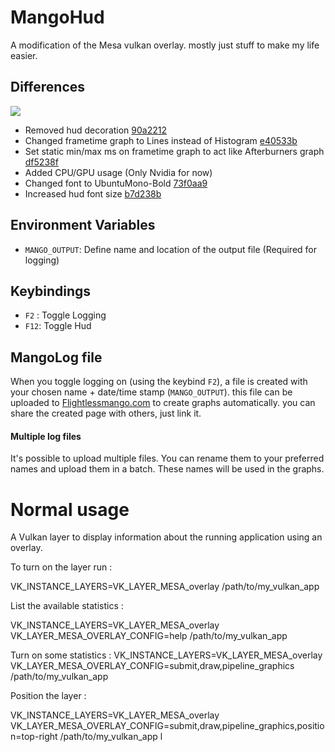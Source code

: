# MangoHud

A modification of the Mesa vulkan overlay. mostly just stuff to make my life easier.

## Differences

![](gifs/overlay_example.gif)

- Removed hud decoration [90a2212](https://github.com/flightlessmango/mesa/commit/90a2212055a8047d46d0220d5fdc30a76900aaed)
- Changed frametime graph to Lines instead of Histogram [e40533b](https://github.com/flightlessmango/mesa/commit/e40533b7f46858e5b9f08829e789277b2364d5d1)
- Set static min/max ms on frametime graph to act like Afterburners graph [df5238f](https://github.com/flightlessmango/mesa/commit/df5238f990218f5d6e698d572b05ddd19e52b108)
- Added CPU/GPU usage (Only Nvidia for now)
- Changed font to UbuntuMono-Bold [73f0aa9](https://github.com/flightlessmango/mesa/commit/73f0aa94d382365205a4a4128d82208315b0b190)
- Increased hud font size [b7d238b](https://github.com/flightlessmango/mesa/commit/b7d238b07eb82153f272d34bf7d1353b701f32e0)

## Environment Variables
- `MANGO_OUTPUT`: Define name and location of the output file (Required for logging)

## Keybindings
- `F2` : Toggle Logging
- `F12`: Toggle Hud

## MangoLog file

When you toggle logging on (using the keybind `F2`), a file is created with your chosen name + date/time stamp (`MANGO_OUTPUT`). this file can be uploaded to [Flightlessmango.com](https://flightlessmango.com/logs/new) to create graphs automatically.
you can share the created page with others, just link it.

#### Multiple log files

It's possible to upload multiple files. You can rename them to your preferred names and upload them in a batch.
These names will be used in the graphs.

# Normal usage
A Vulkan layer to display information about the running application
using an overlay.

To turn on the layer run :

VK_INSTANCE_LAYERS=VK_LAYER_MESA_overlay /path/to/my_vulkan_app

List the available statistics :

VK_INSTANCE_LAYERS=VK_LAYER_MESA_overlay VK_LAYER_MESA_OVERLAY_CONFIG=help /path/to/my_vulkan_app

Turn on some statistics :
VK_INSTANCE_LAYERS=VK_LAYER_MESA_overlay VK_LAYER_MESA_OVERLAY_CONFIG=submit,draw,pipeline_graphics /path/to/my_vulkan_app

Position the layer :

VK_INSTANCE_LAYERS=VK_LAYER_MESA_overlay VK_LAYER_MESA_OVERLAY_CONFIG=submit,draw,pipeline_graphics,position=top-right /path/to/my_vulkan_app
l
